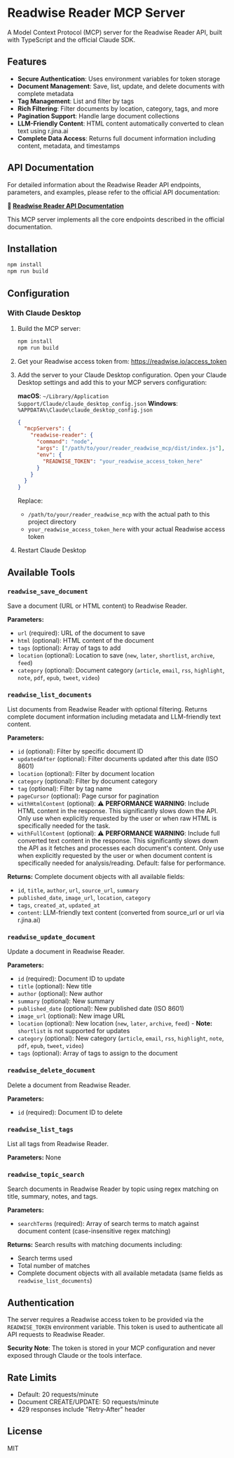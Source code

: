 # Readwise Reader MCP Server

A Model Context Protocol (MCP) server for the Readwise Reader API, built with TypeScript and the official Claude SDK.

## Features

- **Secure Authentication**: Uses environment variables for token storage
- **Document Management**: Save, list, update, and delete documents with complete metadata
- **Tag Management**: List and filter by tags
- **Rich Filtering**: Filter documents by location, category, tags, and more
- **Pagination Support**: Handle large document collections
- **LLM-Friendly Content**: HTML content automatically converted to clean text using r.jina.ai
- **Complete Data Access**: Returns full document information including content, metadata, and timestamps

## API Documentation

For detailed information about the Readwise Reader API endpoints, parameters, and examples, please refer to the official API documentation:

**📖 [Readwise Reader API Documentation](https://readwise.io/reader_api)**

This MCP server implements all the core endpoints described in the official documentation.

## Installation

```bash
npm install
npm run build
```

## Configuration

### With Claude Desktop

1. Build the MCP server:
   ```bash
   npm install
   npm run build
   ```

2. Get your Readwise access token from: https://readwise.io/access_token

3. Add the server to your Claude Desktop configuration. Open your Claude Desktop settings and add this to your MCP servers configuration:

   **macOS**: `~/Library/Application Support/Claude/claude_desktop_config.json`
   **Windows**: `%APPDATA%\Claude\claude_desktop_config.json`

   ```json
   {
     "mcpServers": {
       "readwise-reader": {
         "command": "node",
         "args": ["/path/to/your/reader_readwise_mcp/dist/index.js"],
         "env": {
           "READWISE_TOKEN": "your_readwise_access_token_here"
         }
       }
     }
   }
   ```

   Replace:
   - `/path/to/your/reader_readwise_mcp` with the actual path to this project directory
   - `your_readwise_access_token_here` with your actual Readwise access token

4. Restart Claude Desktop


## Available Tools

### `readwise_save_document`
Save a document (URL or HTML content) to Readwise Reader.

**Parameters:**
- `url` (required): URL of the document to save
- `html` (optional): HTML content of the document
- `tags` (optional): Array of tags to add
- `location` (optional): Location to save (`new`, `later`, `shortlist`, `archive`, `feed`)
- `category` (optional): Document category (`article`, `email`, `rss`, `highlight`, `note`, `pdf`, `epub`, `tweet`, `video`)

### `readwise_list_documents`
List documents from Readwise Reader with optional filtering. Returns complete document information including metadata and LLM-friendly text content.

**Parameters:**
- `id` (optional): Filter by specific document ID
- `updatedAfter` (optional): Filter documents updated after this date (ISO 8601)
- `location` (optional): Filter by document location
- `category` (optional): Filter by document category
- `tag` (optional): Filter by tag name
- `pageCursor` (optional): Page cursor for pagination
- `withHtmlContent` (optional): ⚠️ **PERFORMANCE WARNING**: Include HTML content in the response. This significantly slows down the API. Only use when explicitly requested by the user or when raw HTML is specifically needed for the task.
- `withFullContent` (optional): ⚠️ **PERFORMANCE WARNING**: Include full converted text content in the response. This significantly slows down the API as it fetches and processes each document's content. Only use when explicitly requested by the user or when document content is specifically needed for analysis/reading. Default: false for performance.

**Returns:**
Complete document objects with all available fields:
- `id`, `title`, `author`, `url`, `source_url`, `summary`
- `published_date`, `image_url`, `location`, `category`
- `tags`, `created_at`, `updated_at`
- `content`: LLM-friendly text content (converted from source_url or url via r.jina.ai)

### `readwise_update_document`
Update a document in Readwise Reader.

**Parameters:**
- `id` (required): Document ID to update
- `title` (optional): New title
- `author` (optional): New author
- `summary` (optional): New summary
- `published_date` (optional): New published date (ISO 8601)
- `image_url` (optional): New image URL
- `location` (optional): New location (`new`, `later`, `archive`, `feed`) - **Note:** `shortlist` is not supported for updates
- `category` (optional): New category (`article`, `email`, `rss`, `highlight`, `note`, `pdf`, `epub`, `tweet`, `video`)
- `tags` (optional): Array of tags to assign to the document

### `readwise_delete_document`
Delete a document from Readwise Reader.

**Parameters:**
- `id` (required): Document ID to delete

### `readwise_list_tags`
List all tags from Readwise Reader.

**Parameters:** None

### `readwise_topic_search`
Search documents in Readwise Reader by topic using regex matching on title, summary, notes, and tags.

**Parameters:**
- `searchTerms` (required): Array of search terms to match against document content (case-insensitive regex matching)

**Returns:**
Search results with matching documents including:
- Search terms used
- Total number of matches
- Complete document objects with all available metadata (same fields as `readwise_list_documents`)

## Authentication

The server requires a Readwise access token to be provided via the `READWISE_TOKEN` environment variable. This token is used to authenticate all API requests to Readwise Reader.

**Security Note**: The token is stored in your MCP configuration and never exposed through Claude or the tools interface.

## Rate Limits

- Default: 20 requests/minute
- Document CREATE/UPDATE: 50 requests/minute
- 429 responses include "Retry-After" header

## License

MIT